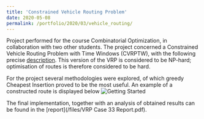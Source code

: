 ```yaml
---
title: 'Constrained Vehicle Routing Problem'
date: 2020-05-08
permalink: /portfolio/2020/03/vehicle_routing/
---
```

Project performed for the course Combinatorial Optimization, in collaboration with two other students. The project concerned a Constrained Vehicle Routing Problem with Time Windows (CVRPTW), with the following precise [description](https://co2020-ba-vu.challenges.ortec.com/pdf/Challenge_problem.pdf). This version of the VRP is considered to be NP-hard; optimisation of routes is therefore considered to be hard.

For the project several methodologies were explored, of which greedy Cheapest Insertion proved to be the most useful. An example of a constructed route is displayed below ![Getting Started](./example_route.png)

The final implementation, together with an analysis of obtained results can be found in the [report](/files/VRP Case 33 Report.pdf). 
